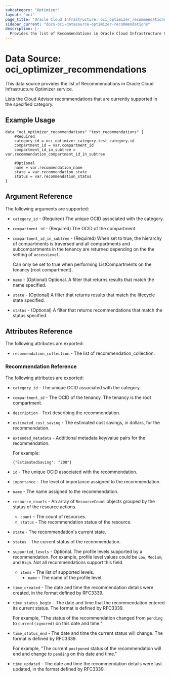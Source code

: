 ```yaml
---
subcategory: "Optimizer"
layout: "oci"
page_title: "Oracle Cloud Infrastructure: oci_optimizer_recommendations"
sidebar_current: "docs-oci-datasource-optimizer-recommendations"
description: |-
  Provides the list of Recommendations in Oracle Cloud Infrastructure Optimizer service
---
```


# Data Source: oci_optimizer_recommendations
This data source provides the list of Recommendations in Oracle Cloud Infrastructure Optimizer service.

Lists the Cloud Advisor recommendations that are currently supported in the specified category.


## Example Usage

```hcl
data "oci_optimizer_recommendations" "test_recommendations" {
	#Required
	category_id = oci_optimizer_category.test_category.id
	compartment_id = var.compartment_id
	compartment_id_in_subtree = var.recommendation_compartment_id_in_subtree

	#Optional
	name = var.recommendation_name
	state = var.recommendation_state
	status = var.recommendation_status
}
```

## Argument Reference

The following arguments are supported:

* `category_id` - (Required) The unique OCID associated with the category.
* `compartment_id` - (Required) The OCID of the compartment.
* `compartment_id_in_subtree` - (Required) When set to true, the hierarchy of compartments is traversed and all compartments and subcompartments in the tenancy are returned depending on the the setting of `accessLevel`.

	Can only be set to true when performing ListCompartments on the tenancy (root compartment). 
* `name` - (Optional) Optional. A filter that returns results that match the name specified.
* `state` - (Optional) A filter that returns results that match the lifecycle state specified. 
* `status` - (Optional) A filter that returns recommendations that match the status specified. 


## Attributes Reference

The following attributes are exported:

* `recommendation_collection` - The list of recommendation_collection.

### Recommendation Reference

The following attributes are exported:

* `category_id` - The unique OCID associated with the category.
* `compartment_id` - The OCID of the tenancy. The tenancy is the root compartment.
* `description` - Text describing the recommendation.
* `estimated_cost_saving` - The estimated cost savings, in dollars, for the recommendation.
* `extended_metadata` - Additional metadata key/value pairs for the recommendation.

	For example:

	`{"EstimatedSaving": "200"}` 
* `id` - The unique OCID associated with the recommendation.
* `importance` - The level of importance assigned to the recommendation.
* `name` - The name assigned to the recommendation.
* `resource_counts` - An array of `ResourceCount` objects grouped by the status of the resource actions.
	* `count` - The count of resources.
	* `status` - The recommendation status of the resource.
* `state` - The recommendation's current state.
* `status` - The current status of the recommendation.
* `supported_levels` - Optional. The profile levels supported by a recommendation. For example, profile level values could be `Low`, `Medium`, and `High`. Not all recommendations support this field. 
	* `items` - The list of supported levels.
		* `name` - The name of the profile level.
* `time_created` - The date and time the recommendation details were created, in the format defined by RFC3339.
* `time_status_begin` - The date and time that the recommendation entered its current status. The format is defined by RFC3339.

	For example, "The status of the recommendation changed from `pending` to `current(ignored)` on this date and time." 
* `time_status_end` - The date and time the current status will change. The format is defined by RFC3339.

	For example, "The current `postponed` status of the recommendation will end and change to `pending` on this date and time." 
* `time_updated` - The date and time the recommendation details were last updated, in the format defined by RFC3339.

